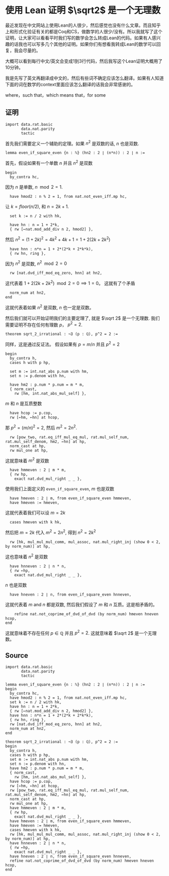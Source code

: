 # 使用 Lean 证明 $\sqrt2$ 是一个无理数

最近发现在中文网站上使用Lean的人很少，然后感觉也没有什么文章。而且知乎上和形式化验证有关的都是Coq和CS，做数学的人很少/没有。所以我就写了这个证明，让大家可以看看平时我们写的数学会怎么转成Lean的代码。如果有人感兴趣的话我也可以写多几个其他的证明。如果你们有想看我转成Lean的数学可以回复，我会尽量的。

大概可以看到每行中文/英文会变成1到3行代码，然后我写这个Lean证明大概用了10分钟。

我是先写了英文再翻译成中文的，然后有些词不确定应该怎么翻译。如果有人知道下面的词在数学的context里面应该怎么翻译的话我会非常感谢的。

where，such that，which means that，for some

## 证明

```lean
import data.rat.basic
       data.nat.parity
       tactic
```

首先我们需要定义一个辅助的定理。如果 $n^2$ 是双数的话, $n$ 也是双数.

```lean
lemma even_if_square_even {n : ℕ} (hn2 : 2 ∣ (n*n)) : 2 ∣ n :=
```

首先，假设如果有一个单数 $n$ 并且 $n^2$ 是双数

```lean
begin
  by_contra hc,
```

因为 $n$ 是单数, $n \mod 2 = 1$.

```lean
  have hmod2 : n % 2 = 1, from nat.not_even_iff.mp hc,
```

让 $k = floor(n/2)$, 和 $n = 2k + 1$.

```lean
  set k := n / 2 with hk,

  have hn : n = 1 + 2*k,
  { rw [←nat.mod_add_div n 2, hmod2] },
```

然后 $n^2 = (1 + 2k)^2 = 4k^2 + 4k + 1 = 1 + 2(2k + 2k^2)$

```lean
  have hnn : n*n = 1 + 2*(2*k + 2*k*k),
  { rw hn, ring },
```

因为 $n^2$ 是双数, $n^2 \mod 2 = 0$

```lean
  rw [nat.dvd_iff_mod_eq_zero, hnn] at hn2,
```

这代表着 $1 + 2(2k + 2k^2) \mod 2 = 0 \implies 1 = 0$。 这就有了个矛盾

```lean
  norm_num at hn2,
end
```

这就代表着如果 $n^2$ 是双数, $n$ 也一定是双数。

然后我们就可以开始证明我们的主要定理了, 就是 $\sqrt 2$ 是一个无理数. 我们需要证明不存在任何有理数 $p$， $p^2 = 2$.

```lean
theorem sqrt_2_irrational : ¬∃ (p : ℚ), p^2 = 2 :=
```

同样，这是通过反证法。 假设如果有 $p = m/n$ 并且 $p^2 = 2$

```lean
begin
  by_contra h,
  cases h with p hp,

  set m := int.nat_abs p.num with hm,
  set n := p.denom with hn,

  have hm2 : p.num * p.num = m * m,
  { norm_cast,
    rw [hm, int.nat_abs_mul_self] },
```

$m$ 和 $n$ 是互质整数

```lean
  have hcop := p.cop,
  rw [←hm, ←hn] at hcop,
```

那 $p^2 = (m/n)^2 = 2$, 然后 $m^2 = 2n^2$.

```lean
  rw [pow_two, rat.eq_iff_mul_eq_mul, rat.mul_self_num, rat.mul_self_denom, hm2, ←hn] at hp,
  norm_cast at hp,
  rw mul_one at hp,
```

这就意味着 $m^2$ 是双数

```lean
  have hmmeven : 2 ∣ m * m,
  { rw hp,
    exact nat.dvd_mul_right _ _ },
```

使用我们上面定义的 `even_if_square_even`, $m$ 也是双数

```lean
  have hmeven : 2 ∣ m, from even_if_square_even hmmeven,
  have hmeven := hmeven,
```

这就代表着我们可以设 $m = 2k$

```lean
  cases hmeven with k hk,
```

然后把 $m = 2k$ 代入 $m^2 = 2n^2$, 得到 $n^2 = 2k^2$

```lean
  rw [hk, mul_mul_mul_comm, mul_assoc, nat.mul_right_inj (show 0 < 2, by norm_num)] at hp,
```

这也意味着 $n^2$ 是双数

```lean
  have hnneven : 2 ∣ n * n,
  { rw ←hp,
    exact nat.dvd_mul_right _ _ },
```

$n$ 也是双数

```lean
  have hneven : 2 ∣ n, from even_if_square_even hnneven,
```

这就代表着 $m$ and $n$ 都是双数, 然后我们假设了 $m$ 和 $n$ 互质。这是相矛盾的。

```lean
    refine nat.not_coprime_of_dvd_of_dvd (by norm_num) hmeven hneven hcop,
end
```

这就意味着不存在任何 $p \in \mathbb Q$ 并且 $p^2 = 2$. 这就意味着 $\sqrt 2$ 是一个无理数。

## Source

```lean
import data.rat.basic
       data.nat.parity
       tactic

lemma even_if_square_even {n : ℕ} (hn2 : 2 ∣ (n*n)) : 2 ∣ n :=
begin
  by_contra hc,
  have hmod2 : n % 2 = 1, from nat.not_even_iff.mp hc,
  set k := n / 2 with hk,
  have hn : n = 1 + 2*k,
  { rw [←nat.mod_add_div n 2, hmod2] },
  have hnn : n*n = 1 + 2*(2*k + 2*k*k),
  { rw hn, ring },
  rw [nat.dvd_iff_mod_eq_zero, hnn] at hn2,
  norm_num at hn2,
end

theorem sqrt_2_irrational : ¬∃ (p : ℚ), p^2 = 2 :=
begin
  by_contra h,
  cases h with p hp,
  set m := int.nat_abs p.num with hm,
  set n := p.denom with hn,
  have hm2 : p.num * p.num = m * m,
  { norm_cast,
    rw [hm, int.nat_abs_mul_self] },
  have hcop := p.cop,
  rw [←hm, ←hn] at hcop,
  rw [pow_two, rat.eq_iff_mul_eq_mul, rat.mul_self_num, rat.mul_self_denom, hm2, ←hn] at hp,
  norm_cast at hp,
  rw mul_one at hp,
  have hmmeven : 2 ∣ m * m,
  { rw hp,
    exact nat.dvd_mul_right _ _ },
  have hmeven : 2 ∣ m, from even_if_square_even hmmeven,
  have hmeven := hmeven,
  cases hmeven with k hk,
  rw [hk, mul_mul_mul_comm, mul_assoc, nat.mul_right_inj (show 0 < 2, by norm_num)] at hp,
  have hnneven : 2 ∣ n * n,
  { rw ←hp,
    exact nat.dvd_mul_right _ _ },
  have hneven : 2 ∣ n, from even_if_square_even hnneven,
  refine nat.not_coprime_of_dvd_of_dvd (by norm_num) hmeven hneven hcop,
end
```
